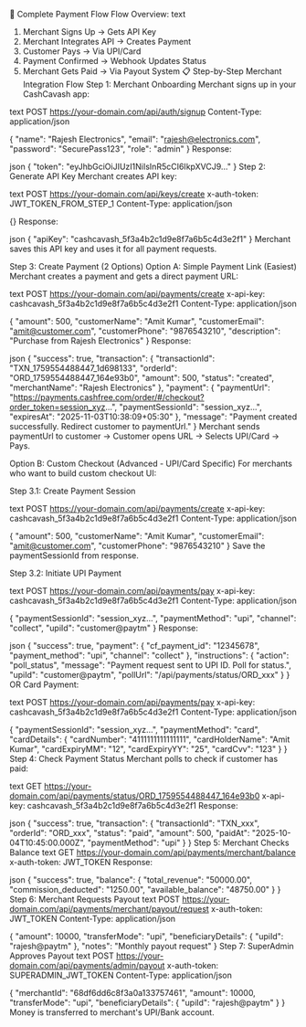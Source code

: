 🎯 Complete Payment Flow
Flow Overview:
text
1. Merchant Signs Up → Gets API Key
2. Merchant Integrates API → Creates Payment
3. Customer Pays → Via UPI/Card
4. Payment Confirmed → Webhook Updates Status
5. Merchant Gets Paid → Via Payout System
📋 Step-by-Step Merchant Integration Flow
Step 1: Merchant Onboarding
Merchant signs up in your CashCavash app:

text
POST https://your-domain.com/api/auth/signup
Content-Type: application/json

{
  "name": "Rajesh Electronics",
  "email": "rajesh@electronics.com",
  "password": "SecurePass123",
  "role": "admin"
}
Response:

json
{
  "token": "eyJhbGciOiJIUzI1NiIsInR5cCI6IkpXVCJ9..."
}
Step 2: Generate API Key
Merchant creates API key:

text
POST https://your-domain.com/api/keys/create
x-auth-token: JWT_TOKEN_FROM_STEP_1
Content-Type: application/json

{}
Response:

json
{
  "apiKey": "cashcavash_5f3a4b2c1d9e8f7a6b5c4d3e2f1"
}
Merchant saves this API key and uses it for all payment requests.

Step 3: Create Payment (2 Options)
Option A: Simple Payment Link (Easiest)
Merchant creates a payment and gets a direct payment URL:

text
POST https://your-domain.com/api/payments/create
x-api-key: cashcavash_5f3a4b2c1d9e8f7a6b5c4d3e2f1
Content-Type: application/json

{
  "amount": 500,
  "customerName": "Amit Kumar",
  "customerEmail": "amit@customer.com",
  "customerPhone": "9876543210",
  "description": "Purchase from Rajesh Electronics"
}
Response:

json
{
  "success": true,
  "transaction": {
    "transactionId": "TXN_1759554488447_1d698133",
    "orderId": "ORD_1759554488447_164e93b0",
    "amount": 500,
    "status": "created",
    "merchantName": "Rajesh Electronics"
  },
  "payment": {
    "paymentUrl": "https://payments.cashfree.com/order/#/checkout?order_token=session_xyz...",
    "paymentSessionId": "session_xyz...",
    "expiresAt": "2025-11-03T10:38:09+05:30"
  },
  "message": "Payment created successfully. Redirect customer to paymentUrl."
}
Merchant sends paymentUrl to customer → Customer opens URL → Selects UPI/Card → Pays.

Option B: Custom Checkout (Advanced - UPI/Card Specific)
For merchants who want to build custom checkout UI:

Step 3.1: Create Payment Session

text
POST https://your-domain.com/api/payments/create
x-api-key: cashcavash_5f3a4b2c1d9e8f7a6b5c4d3e2f1
Content-Type: application/json

{
  "amount": 500,
  "customerName": "Amit Kumar",
  "customerEmail": "amit@customer.com",
  "customerPhone": "9876543210"
}
Save the paymentSessionId from response.

Step 3.2: Initiate UPI Payment

text
POST https://your-domain.com/api/payments/pay
x-api-key: cashcavash_5f3a4b2c1d9e8f7a6b5c4d3e2f1
Content-Type: application/json

{
  "paymentSessionId": "session_xyz...",
  "paymentMethod": "upi",
  "channel": "collect",
  "upiId": "customer@paytm"
}
Response:

json
{
  "success": true,
  "payment": {
    "cf_payment_id": "12345678",
    "payment_method": "upi",
    "channel": "collect"
  },
  "instructions": {
    "action": "poll_status",
    "message": "Payment request sent to UPI ID. Poll for status.",
    "upiId": "customer@paytm",
    "pollUrl": "/api/payments/status/ORD_xxx"
  }
}
OR Card Payment:

text
POST https://your-domain.com/api/payments/pay
x-api-key: cashcavash_5f3a4b2c1d9e8f7a6b5c4d3e2f1
Content-Type: application/json

{
  "paymentSessionId": "session_xyz...",
  "paymentMethod": "card",
  "cardDetails": {
    "cardNumber": "4111111111111111",
    "cardHolderName": "Amit Kumar",
    "cardExpiryMM": "12",
    "cardExpiryYY": "25",
    "cardCvv": "123"
  }
}
Step 4: Check Payment Status
Merchant polls to check if customer has paid:

text
GET https://your-domain.com/api/payments/status/ORD_1759554488447_164e93b0
x-api-key: cashcavash_5f3a4b2c1d9e8f7a6b5c4d3e2f1
Response:

json
{
  "success": true,
  "transaction": {
    "transactionId": "TXN_xxx",
    "orderId": "ORD_xxx",
    "status": "paid",
    "amount": 500,
    "paidAt": "2025-10-04T10:45:00.000Z",
    "paymentMethod": "upi"
  }
}
Step 5: Merchant Checks Balance
text
GET https://your-domain.com/api/payments/merchant/balance
x-auth-token: JWT_TOKEN
Response:

json
{
  "success": true,
  "balance": {
    "total_revenue": "50000.00",
    "commission_deducted": "1250.00",
    "available_balance": "48750.00"
  }
}
Step 6: Merchant Requests Payout
text
POST https://your-domain.com/api/payments/merchant/payout/request
x-auth-token: JWT_TOKEN
Content-Type: application/json

{
  "amount": 10000,
  "transferMode": "upi",
  "beneficiaryDetails": {
    "upiId": "rajesh@paytm"
  },
  "notes": "Monthly payout request"
}
Step 7: SuperAdmin Approves Payout
text
POST https://your-domain.com/api/payments/admin/payout
x-auth-token: SUPERADMIN_JWT_TOKEN
Content-Type: application/json

{
  "merchantId": "68df6dd6c8f3a0a133757461",
  "amount": 10000,
  "transferMode": "upi",
  "beneficiaryDetails": {
    "upiId": "rajesh@paytm"
  }
}
Money is transferred to merchant's UPI/Bank account.